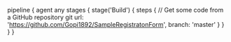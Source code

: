 pipeline {
    agent any
    stages {
        stage('Build') {
            steps {
                // Get some code from a GitHub repository
                git url: 'https://github.com/Gopi1892/SampleRegistratonForm', branch: 'master'
                }
        }
    }
}
